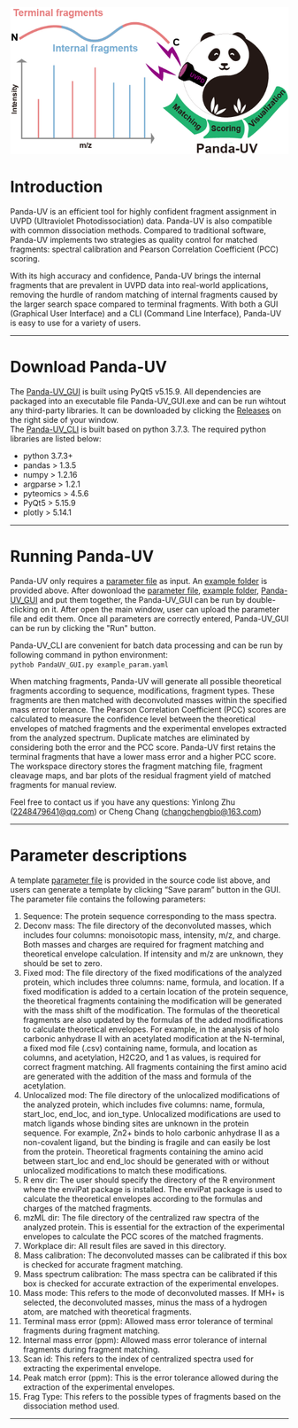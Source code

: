 <div align=center>
<img src=https://github.com/PHOENIXcenter/Panda-UV/blob/main/TOC.png>
</div>

# Introduction  
Panda-UV is an efficient tool for highly confident fragment assignment in UVPD (Ultraviolet Photodissociation) data. Panda-UV is also compatible with common dissociation methods. Compared to traditional software, Panda-UV implements two strategies as quality control for matched fragments: spectral calibration and Pearson Correlation Coefficient (PCC) scoring.   

With its high accuracy and confidence, Panda-UV brings the internal fragments that are prevalent in UVPD data into real-world applications, removing the hurdle of random matching of internal fragments caused by the larger search space compared to terminal fragments. With both a GUI (Graphical User Interface) and a CLI (Command Line Interface), Panda-UV is easy to use for a variety of users.  
<hr /> 

# Download Panda-UV  
The [Panda-UV_GUI](https://github.com/PHOENIXcenter/Panda-UV/releases/tag/v1.0.0) is built using PyQt5 v5.15.9. All dependencies are packaged into an executable file Panda-UV_GUI.exe and can be run wihtout any third-party libraries. It can be downloaded by clicking the [Releases](https://github.com/PHOENIXcenter/Panda-UV/releases/tag/v1.0.0) on the right side of your window.  
The [Panda-UV_CLI](https://github.com/PHOENIXcenter/Panda-UV/blob/main/PandaUV_GUI.py) is built based on python 3.7.3. The required python libraries are listed below: 
* python 3.7.3+  
* pandas > 1.3.5  
* numpy > 1.2.16  
* argparse > 1.2.1  
* pyteomics > 4.5.6  
* PyQt5 > 5.15.9  
* plotly > 5.14.1  
<hr /> 

# Running Panda-UV  
Panda-UV only requires a [parameter file](https://github.com/PHOENIXcenter/Panda-UV/blob/main/example_param.yaml) as input. An [example folder](https://github.com/PHOENIXcenter/Panda-UV/tree/main/examples/20200110_ubiquitin_193nm_1_2mj_monomer_Z6_1428_1) is provided above. After dowonload the [parameter file](https://github.com/PHOENIXcenter/Panda-UV/blob/main/example_param.yaml), [example folder](https://github.com/PHOENIXcenter/Panda-UV/tree/main/examples/20200110_ubiquitin_193nm_1_2mj_monomer_Z6_1428_1), [Panda-UV_GUI](https://github.com/PHOENIXcenter/Panda-UV/releases/tag/v1.0.0) and put them together, the Panda-UV_GUI can be run by double-clicking on it. After open the main window, user can upload the parameter file and edit them. Once all parameters are correctly entered, Panda-UV_GUI can be run by clicking the  "Run" button.  


Panda-UV_CLI are convenient for batch data processing and can be run by following command in python environment:  
`pythob PandaUV_GUI.py example_param.yaml`  


When matching fragments, Panda-UV will generate all possible theoretical fragments according to sequence, modifications, fragment types. These fragments are then matched with deconvoluted masses within the specified mass error tolerance. The Pearson Correlation Coefficient (PCC) scores are calculated to measure the confidence level between the theoretical envelopes of matched fragments and the experimental envelopes extracted from the analyzed spectrum. Duplicate matches are eliminated by considering both the error and the PCC score. Panda-UV first retains the terminal fragments that have a lower mass error and a higher PCC score. The workspace directory stores the fragment matching file, fragment cleavage maps, and bar plots of the residual fragment yield of matched fragments for manual review.  


Feel free to contact us if you have any questions: Yinlong Zhu (2248479641@qq.com) or Cheng Chang (changchengbio@163.com)
<hr />   

# Parameter descriptions  
A template [parameter file](https://github.com/PHOENIXcenter/Panda-UV/blob/main/example_param.yaml) is provided in the source code list above, and users can generate a template by clicking “Save param” button in the GUI. The parameter file contains the following parameters:  
1.	Sequence: The protein sequence corresponding to the mass spectra.  
2.	Deconv mass: The file directory of the deconvoluted masses, which includes four columns: monoisotopic mass, intensity, m/z, and charge. Both masses and charges are required for fragment matching and theoretical   envelope calculation. If intensity and m/z are unknown, they should be set to zero.  
3.	Fixed mod: The file directory of the fixed modifications of the analyzed protein, which includes three columns: name, formula, and location. If a fixed modification is added to a certain location of the protein sequence, the theoretical fragments containing the modification will be generated with the mass shift of the modification. The formulas of the theoretical fragments are also updated by the formulas of the added modifications to calculate theoretical envelopes. For example, in the analysis of holo carbonic anhydrase II with an acetylated modification at the N-terminal, a fixed mod file (.csv) containing name, formula, and location as columns, and acetylation, H2C2O, and 1 as values, is required for correct fragment matching. All fragments containing the first amino acid are generated with the addition of the mass and formula of the acetylation.  
4.	Unlocalized mod: The file directory of the unlocalized modifications of the analyzed protein, which includes five columns: name, formula, start_loc, end_loc, and ion_type. Unlocalized modifications are used to match ligands whose binding sites are unknown in the protein sequence. For example, Zn2+ binds to holo carbonic anhydrase II as a non-covalent ligand, but the binding is fragile and can easily be lost from the protein. Theoretical fragments containing the amino acid between start_loc and end_loc should be generated with or without unlocalized modifications to match these modifications.  
5.	R env dir: The user should specify the directory of the R environment where the enviPat package is installed. The enviPat package is used to calculate the theoretical envelopes according to the formulas and charges of the matched fragments.  
6.	mzML dir: The file directory of the centralized raw spectra of the analyzed protein. This is essential for the extraction of the experimental envelopes to calculate the PCC scores of the matched fragments.  
7.	Workplace dir: All result files are saved in this directory.  
8.	Mass calibration: The deconvoluted masses can be calibrated if this box is checked for accurate fragment matching.  
9.	Mass spectrum calibration: The mass spectra can be calibrated if this box is checked for accurate extraction of the experimental envelopes.  
10.	Mass mode: This refers to the mode of deconvoluted masses. If MH+ is selected, the deconvoluted masses, minus the mass of a hydrogen atom, are matched with theoretical fragments.  
11.	Terminal mass error (ppm): Allowed mass error tolerance of terminal fragments during fragment matching.  
12.	Internal mass error (ppm): Allowed mass error tolerance of internal fragments during fragment matching.  
13.	Scan id: This refers to the index of centralized spectra used for extracting the experimental envelope.  
14.	Peak match error (ppm): This is the error tolerance allowed during the extraction of the experimental envelopes.  
15.	Frag Type: This refers to the possible types of fragments based on the dissociation method used.  
<hr /> 

